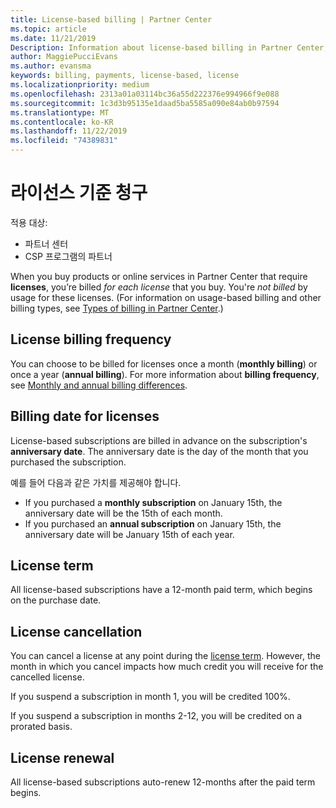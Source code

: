 ```yaml
---
title: License-based billing | Partner Center
ms.topic: article
ms.date: 11/21/2019
Description: Information about license-based billing in Partner Center, where you're billed per license (not by license usage).
author: MaggiePucciEvans
ms.author: evansma
keywords: billing, payments, license-based, license
ms.localizationpriority: medium
ms.openlocfilehash: 2313a01a03114bc36a55d222376e994966f9e088
ms.sourcegitcommit: 1c3d3b95135e1daad5ba5585a090e84ab0b97594
ms.translationtype: MT
ms.contentlocale: ko-KR
ms.lasthandoff: 11/22/2019
ms.locfileid: "74389831"
---
```

# <a name="license-based-billing"></a>라이선스 기준 청구

적용 대상:

- 파트너 센터
- CSP 프로그램의 파트너

When you buy products or online services in Partner Center that require **licenses**, you’re billed *for each license* that you buy. You're *not billed* by usage for these licenses. (For information on usage-based billing and other billing types, see [Types of billing in Partner Center](billing-different-types.md).)

## <a name="license-billing-frequency"></a>License billing frequency

You can choose to be billed for licenses once a month (**monthly billing**) or once a year (**annual billing**). For more information about **billing frequency**, see [Monthly and annual billing differences](billing-annual-monthly.md).

## <a name="billing-date-for-licenses"></a>Billing date for licenses

License-based subscriptions are billed in advance on the subscription's **anniversary date**. The anniversary date is the day of the month that you purchased the subscription.

예를 들어 다음과 같은 가치를 제공해야 합니다.

- If you purchased a **monthly subscription** on January 15th, the anniversary date will be the 15th of each month.
- If you purchased an **annual subscription** on January 15th, the anniversary date will be January 15th of each year.

## <a name="license-term"></a>License term

All license-based subscriptions have a 12-month paid term, which begins on the purchase date.

## <a name="license-cancellation"></a>License cancellation

You can cancel a license at any point during the [license term](#license-term). However, the month in which you cancel impacts how much credit you will receive for the cancelled license.

If you suspend a subscription in month 1, you will be credited 100%.

If you suspend a subscription in months 2-12, you will be credited on a prorated basis.

## <a name="license-renewal"></a>License renewal

All license-based subscriptions auto-renew 12-months after the paid term begins.
